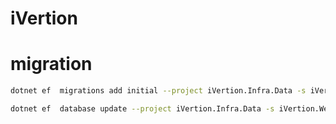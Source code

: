 # iVertion

# migration

```bash
dotnet ef  migrations add initial --project iVertion.Infra.Data -s iVertion.WebApi -c ApplicationDbContext --verbose
```
```bash
dotnet ef  database update --project iVertion.Infra.Data -s iVertion.WebApi -c ApplicationDbContext --verbose   
```